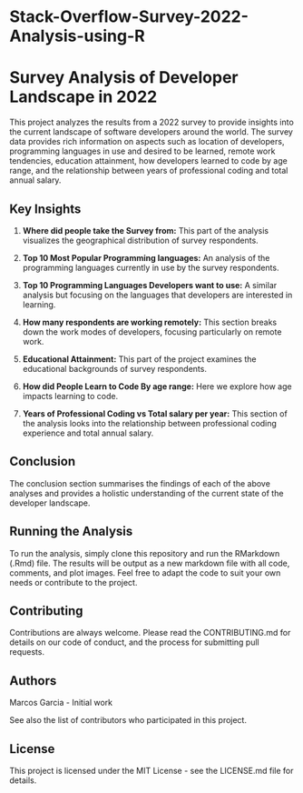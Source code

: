 # Stack-Overflow-Survey-2022-Analysis-using-R

# Survey Analysis of Developer Landscape in 2022

This project analyzes the results from a 2022 survey to provide insights into the current landscape of software developers around the world. The survey data provides rich information on aspects such as location of developers, programming languages in use and desired to be learned, remote work tendencies, education attainment, how developers learned to code by age range, and the relationship between years of professional coding and total annual salary.

## Key Insights

1. **Where did people take the Survey from:** This part of the analysis visualizes the geographical distribution of survey respondents.

2. **Top 10 Most Popular Programming languages:** An analysis of the programming languages currently in use by the survey respondents.

3. **Top 10 Programming Languages Developers want to use:** A similar analysis but focusing on the languages that developers are interested in learning.

4. **How many respondents are working remotely:** This section breaks down the work modes of developers, focusing particularly on remote work.

5. **Educational Attainment:** This part of the project examines the educational backgrounds of survey respondents.

6. **How did People Learn to Code By age range:** Here we explore how age impacts learning to code.

7. **Years of Professional Coding vs Total salary per year:** This section of the analysis looks into the relationship between professional coding experience and total annual salary.

## Conclusion

The conclusion section summarises the findings of each of the above analyses and provides a holistic understanding of the current state of the developer landscape.


## Running the Analysis

To run the analysis, simply clone this repository and run the RMarkdown (.Rmd) file. The results will be output as a new markdown file with all code, comments, and plot images. Feel free to adapt the code to suit your own needs or contribute to the project.

## Contributing

Contributions are always welcome. Please read the CONTRIBUTING.md for details on our code of conduct, and the process for submitting pull requests.

## Authors

Marcos Garcia - Initial work

See also the list of contributors who participated in this project.

## License

This project is licensed under the MIT License - see the LICENSE.md file for details.
